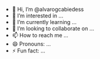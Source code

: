 - 👋 Hi, I’m @alvarogcabiedess
- 👀 I’m interested in ...
- 🌱 I’m currently learning ...
- 💞️ I’m looking to collaborate on ...
- 📫 How to reach me ...
- 😄 Pronouns: ...
- ⚡ Fun fact: ...

<!---
alvarogcabiedess/alvarogcabiedess is a ✨ special ✨ repository because its `README.md` (this file) appears on your GitHub profile.
You can click the Preview link to take a look at your changes.
--->
